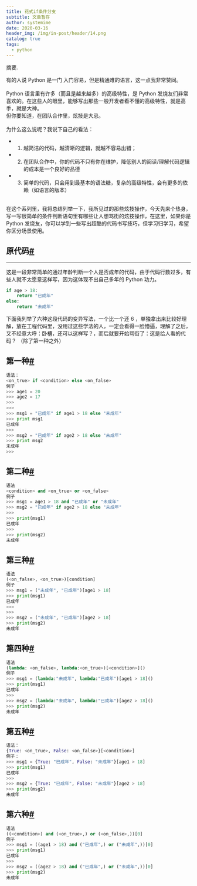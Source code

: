 ```yaml
---
title: 花式if条件分支
subtitle: 文章暂存
author: systemime
date: 2020-03-16
header_img: /img/in-post/header/14.png
catalog: true
tags:
  - python
---
```

摘要.

<!-- more -->
有的人说 Python 是一门 入门容易，但是精通难的语言，这一点我非常赞同。<br />
<br />Python 语言里有许多（而且是越来越多）的高级特性，是 Python 发烧友们非常喜欢的。在这些人的眼里，能够写出那些一般开发者看不懂的高级特性，就是高手，就是大神。<br />但你要知道，在团队合作里，炫技是大忌。<br />
<br />为什么这么说呢？我说下自己的看法：

- 1. 越简洁的代码，越清晰的逻辑，就越不容易出错；
- 2. 在团队合作中，你的代码不只有你在维护，降低别人的阅读/理解代码逻辑的成本是一个良好的品德
- 3. 简单的代码，只会用到最基本的语法糖，复杂的高级特性，会有更多的依赖（如语言的版本）


<br />在这个系列里，我将总结列举一下，我所见过的那些炫技操作，今天先来个热身，写一写很简单的条件判断语句里有哪些让人想骂街的炫技操作，在这里，如果你是 Python 发烧友，你可以学到一些写出超酷的代码书写技巧，但学习归学习，希望你区分场景使用。
<a name="TEY7X"></a>
## 原代码[#](https://www.cnblogs.com/wongbingming/p/12604421.html#idx_0)

---

这是一段非常简单的通过年龄判断一个人是否成年的代码，由于代码行数过多，有些人就不太愿意这样写，因为这体现不出自己多年的 Python 功力。
```python
if age > 18:
    return "已成年"
else:
    return "未成年"
```
下面我列举了六种这段代码的变异写法，一个比一个还 6 ，单独拿出来比较好理解，放在工程代码里，没用过这些学法的人，一定会看得一脸懵逼，理解了之后，又不经意大呼：卧槽，还可以这样写？，而后就要开始骂街了：这是给人看的代码？ （除了第一种之外）
<a name="idx_1"></a>
## 第一种[#](https://www.cnblogs.com/wongbingming/p/12604421.html#idx_1)
```python
语法：
<on_true> if <condition> else <on_false> 
例子
>>> age1 = 20
>>> age2 = 17
>>> 
>>> 
>>> msg1 = "已成年" if age1 > 18 else "未成年"
>>> print msg1
已成年
>>> 
>>> msg2 = "已成年" if age2 > 18 else "未成年"
>>> print msg2
未成年
>>>
```
<a name="idx_2"></a>
## 第二种[#](https://www.cnblogs.com/wongbingming/p/12604421.html#idx_2)
```python
语法
<condition> and <on_true> or <on_false>
例子
>>> msg1 = age1 > 18 and "已成年" or "未成年"
>>> msg2 = "已成年" if age2 > 18 else "未成年"
>>> 
>>> print(msg1)
已成年
>>> 
>>> print(msg2)
未成年
```
<a name="idx_3"></a>
## 第三种[#](https://www.cnblogs.com/wongbingming/p/12604421.html#idx_3)
```python
语法
(<on_false>, <on_true>)[condition]
例子
>>> msg1 = ("未成年", "已成年")[age1 > 18]
>>> print(msg1)
已成年
>>> 
>>> 
>>> msg2 = ("未成年", "已成年")[age2 > 18]
>>> print(msg2)
未成年
```
<a name="idx_4"></a>
## 第四种[#](https://www.cnblogs.com/wongbingming/p/12604421.html#idx_4)
```python
语法
(lambda: <on_false>, lambda:<on_true>)[<condition>]()
例子
>>> msg1 = (lambda:"未成年", lambda:"已成年")[age1 > 18]()
>>> print(msg1)
已成年
>>> 
>>> msg2 = (lambda:"未成年", lambda:"已成年")[age2 > 18]()
>>> print(msg2)
未成年
```
<a name="idx_5"></a>
## 第五种[#](https://www.cnblogs.com/wongbingming/p/12604421.html#idx_5)
```python
语法：
{True: <on_true>, False: <on_false>}[<condition>]
例子：
>>> msg1 = {True: "已成年", False: "未成年"}[age1 > 18]
>>> print(msg1)
已成年
>>> 
>>> msg2 = {True: "已成年", False: "未成年"}[age2 > 18]
>>> print(msg2)
未成年
```
<a name="idx_6"></a>
## 第六种[#](https://www.cnblogs.com/wongbingming/p/12604421.html#idx_6)
```python
语法
((<condition>) and (<on_true>,) or (<on_false>,))[0]
例子
>>> msg1 = ((age1 > 18) and ("已成年",) or ("未成年",))[0]
>>> print(msg1)
已成年
>>> 
>>> msg2 = ((age2 > 18) and ("已成年",) or ("未成年",))[0]
>>> print(msg2)
未成年
```


